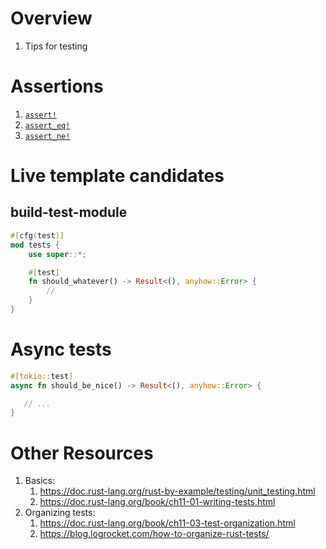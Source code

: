 # Overview
1. Tips for testing

# Assertions
1. [`assert!`](https://doc.rust-lang.org/std/macro.assert.html)
1. [`assert_eq!`](https://doc.rust-lang.org/std/macro.assert_eq.html)
1. [`assert_ne!`](https://doc.rust-lang.org/std/macro.assert_ne.html)


# Live template candidates

## build-test-module
```rust
#[cfg(test)]
mod tests {
    use super::*;

    #[test]
    fn should_whatever() -> Result<(), anyhow::Error> {
        //
    }
}
```


# Async tests
```rust
#[tokio::test]
async fn should_be_nice() -> Result<(), anyhow::Error> {

   // ...
}
```


# Other Resources
1. Basics:
    1. https://doc.rust-lang.org/rust-by-example/testing/unit_testing.html
    1. https://doc.rust-lang.org/book/ch11-01-writing-tests.html
1. Organizing tests:
    1. https://doc.rust-lang.org/book/ch11-03-test-organization.html
    1. https://blog.logrocket.com/how-to-organize-rust-tests/

